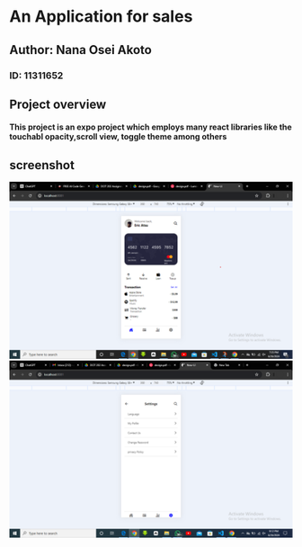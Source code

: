 # An Application for sales

## Author: Nana Osei Akoto

### ID: 11311652

## Project overview

#### This project is an expo project which employs many react libraries like the touchabl opacity,scroll view, toggle theme among others

## screenshot

<img src='./assets/imagesFolder/Screenshot 2024-06-26 193805.png'/>
<img src="./assets/imagesFolder/Screenshot 2024-06-26 211302.png">
